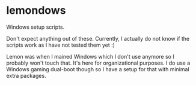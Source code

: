 # lemondows </br>
Windows setup scripts. </br>

Don't expect anything out of these. Currently, I actually do not know if the scripts work as I have not tested them yet :) </br>

Lemon was when I mained Windows which I don't use anymore so I probably won't touch that. It's here for organizational purposes. I do use a Windows gaming dual-boot though so I have a setup for that with minimal extra packages. </br>